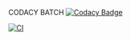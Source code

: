 CODACY BATCH
[![Codacy Badge](https://app.codacy.com/project/badge/Grade/673fa7652dd2481ba718885de29d7709)](https://www.codacy.com/gh/pavithra-7373/Pavithra_Personal_Diary/dashboard?utm_source=github.com&amp;utm_medium=referral&amp;utm_content=pavithra-7373/Pavithra_Personal_Diary&amp;utm_campaign=Badge_Grade)

[![CI](https://github.com/pavithra-7373/Pavithra_Personal_Diary/actions/workflows/build.yml/badge.svg)](https://github.com/pavithra-7373/Pavithra_Personal_Diary/actions/workflows/build.yml)


